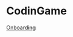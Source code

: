 CodinGame
==========

<a href="https://www.codingame.com/ide/149608827672a342be65652e84fd4930e89502b">Onboarding</a>

